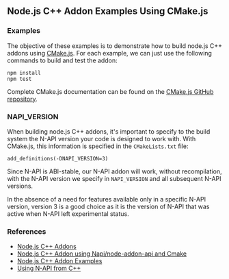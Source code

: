 ## Node.js C++ Addon Examples Using CMake.js

### Examples

The objective of these examples is to demonstrate how to build node.js C++ addons using [CMake.js](https://github.com/cmake-js/cmake-js#readme). For each example, we can just use the following commands to build and test the addon:

```
npm install
npm test
```

Complete CMake.js documentation can be found on the [CMake.js GitHub repository](https://github.com/cmake-js/cmake-js#readme).

### NAPI_VERSION

When building node.js C++ addons, it's important to specify to the build system the N-API version your code is designed to work with. With CMake.js, this information is specified in the `CMakeLists.txt` file:  

```
add_definitions(-DNAPI_VERSION=3)
```

Since N-API is ABI-stable, our N-API addon will work, without recompilation, with the N-API version we specify in `NAPI_VERSION` and all subsequent N-API versions. 

In the absence of a need for features available only in a specific N-API version, version 3 is a good choice as it is the version of N-API that was active when N-API left experimental status.

### References

- [Node.js C++ Addons](https://nodejs.org/api/addons.html#addons_c_addons)
- [Node.js C++ Addon using Napi/node-addon-api and Cmake](https://medium.com/@gauriatiq/c-native-addon-independent-of-node-js-version-using-napi-node-addon-api-and-cmake-53315582cbd1)
- [Node.js C++ Addon Examples](https://github.com/nodejs/node-addon-examples)
- [Using N-API from C++](https://github.com/nodejs/node-addon-api)
